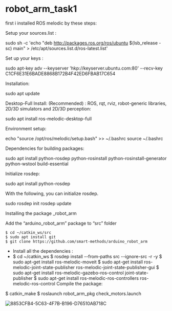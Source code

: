 # robot_arm_task1

first i installed ROS melodic by these steps:

Setup your sources.list :

sudo sh -c 'echo "deb http://packages.ros.org/ros/ubuntu $(lsb_release -sc) main" > /etc/apt/sources.list.d/ros-latest.list'

Set up your keys :

sudo apt-key adv --keyserver 'hkp://keyserver.ubuntu.com:80' --recv-key C1CF6E31E6BADE8868B172B4F42ED6FBAB17C654

Installation:

sudo apt update

Desktop-Full Install: (Recommended) : ROS, rqt, rviz, robot-generic libraries, 2D/3D simulators and 2D/3D perception:

sudo apt install ros-melodic-desktop-full

Environment setup:

echo "source /opt/ros/melodic/setup.bash" >> ~/.bashrc
source ~/.bashrc

Dependencies for building packages:

sudo apt install python-rosdep python-rosinstall python-rosinstall-generator python-wstool build-essential

Initialize rosdep:

sudo apt install python-rosdep

With the following, you can initialize rosdep.

sudo rosdep init
rosdep update


Installing the package _robot_arm

Add the “arduino_robot_arm” package to “src” folder

	$ cd ~/catkin_ws/src
	$ sudo apt install git
	$ git clone https://github.com/smart-methods/arduino_robot_arm 
- Install all the dependencies :
- 
	$ cd ~/catkin_ws
	$ rosdep install --from-paths src --ignore-src -r -y
	$ sudo apt-get install ros-melodic-moveit
	$ sudo apt-get install ros-melodic-joint-state-publisher ros-melodic-joint-state-publisher-gui
	$ sudo apt-get install ros-melodic-gazebo-ros-control joint-state-publisher
	$ sudo apt-get install ros-melodic-ros-controllers ros-melodic-ros-control
Compile the package:

$ catkin_make
$ roslaunch robot_arm_pkg check_motors.launch

![8853CFB4-5C63-4F7B-B196-D76510AB718C](https://user-images.githubusercontent.com/86611989/124684732-76a8ac80-ded8-11eb-84c4-1afdf04d3b4f.png)
